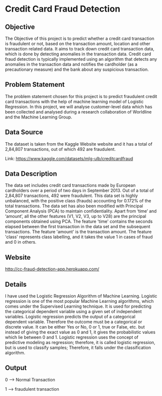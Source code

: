 # Credit Card Fraud Detection

## Objective
The Objective of this project is to predict whether a credit card transaction is fraudulent or not, based on the transaction amount, location and other transaction related data. It aims to track down credit card transaction data, which is done by detecting anomalies in the transaction data. Credit card fraud detection is typically implemented using an algorithm that detects any anomalies in the transaction data and notifies the cardholder (as a precautionary measure) and the bank about any suspicious transaction.


## Problem Statement
The problem statement chosen for this project is to predict fraudulent credit card transactions with the help of machine learning model of Logistic Regression.
In this project, we will analyse customer-level data which has been collected and analysed during a research collaboration of Worldline and the Machine Learning Group.

## Data Source
The dataset is taken from the Kaggle Website website and it has a total of 2,84,807 transactions, out of which 492 are fraudulent.

Link: https://www.kaggle.com/datasets/mlg-ulb/creditcardfraud

## Data Description
The data set includes credit card transactions made by European cardholders over a period of two days in September 2013. Out of a total of 2,84,807 transactions, 492 were fraudulent. This data set is highly unbalanced, with the positive class (frauds) accounting for 0.172% of the total transactions. The data set has also been modified with Principal Component Analysis (PCA) to maintain confidentiality. Apart from ‘time’ and ‘amount’, all the other features (V1, V2, V3, up to V28) are the principal components obtained using PCA. The feature 'time' contains the seconds elapsed between the first transaction in the data set and the subsequent transactions. The feature 'amount' is the transaction amount. The feature 'class' represents class labelling, and it takes the value 1 in cases of fraud and 0 in others.

## Website
http://cc-fraud-detection-app.herokuapp.com/

## Details
I have used the Logistic Regression Algorithm of Machine Learning. Logistic regression is one of the most popular Machine Learning algorithms, which comes under the Supervised Learning technique. It is used for predicting the categorical dependent variable using a given set of independent variables. Logistic regression predicts the output of a categorical dependent variable. Therefore the outcome must be a categorical or discrete value. It can be either Yes or No, 0 or 1, true or False, etc. but instead of giving the exact value as 0 and 1, it gives the probabilistic values which lie between 0 and 1. Logistic regression uses the concept of predictive modeling as regression; therefore, it is called logistic regression, but is used to classify samples; Therefore, it falls under the classification algorithm. 

## Output
0 --> Normal Transaction

1 --> fraudulent transaction
